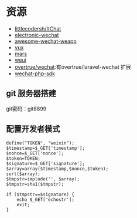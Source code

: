 # 资源

- [littlecodersh/ItChat](https://github.com/littlecodersh/ItChat)
- [electronic-wechat](https://github.com/geeeeeeeeek/electronic-wechat)
- [awesome-wechat-weapp](https://github.com/justjavac/awesome-wechat-weapp)
- [vux](https://github.com/airyland/vux)
- [mars](https://github.com/Tencent/mars)
- [weui](https://github.com/Tencent/weui)
- [overtrue/wechat](https://github.com/overtrue/wechat):有overtrue/laravel-wechat 扩展
- [wechat-php-sdk](https://github.com/dodgepudding/wechat-php-sdk)

## git 服务器搭建

git密码：git8899

## 配置开发者模式

```
define("TOKEN", "weixin");
$timestamp=$_GET['timestamp'];
$nonce=$_GET['nonce'];
$token=TOKEN;
$signature=$_GET['signature'];
$array=array($timestamp,$nonce,$token);
sort($array);
$tmpstr=implode('', $array);
$tmpstr=sha1($tmpstr);

if ($tmpstr==$signature) {
    echo $_GET['echostr'];
    exit;
}
```
